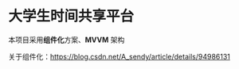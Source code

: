 # 大学生时间共享平台

本项目采用**组件化**方案、**MVVM** 架构

关于组件化：https://blog.csdn.net/A_sendy/article/details/94986131
